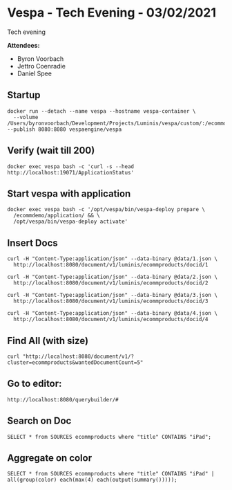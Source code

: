# Vespa - Tech Evening - 03/02/2021

Tech evening 

**Attendees:**
* Byron Voorbach
* Jettro Coenradie
* Daniel Spee

## Startup
```
docker run --detach --name vespa --hostname vespa-container \
  --volume /Users/byronvoorbach/Development/Projects/Luminis/vespa/custom/:/ecommdemo --publish 8080:8080 vespaengine/vespa
  ```

## Verify (wait till 200)

```
docker exec vespa bash -c 'curl -s --head http://localhost:19071/ApplicationStatus'
```

## Start vespa with application

```
docker exec vespa bash -c '/opt/vespa/bin/vespa-deploy prepare \
  /ecommdemo/application/ && \
  /opt/vespa/bin/vespa-deploy activate'
```

## Insert Docs
```
curl -H "Content-Type:application/json" --data-binary @data/1.json \
  http://localhost:8080/document/v1/luminis/ecommproducts/docid/1
```
```
curl -H "Content-Type:application/json" --data-binary @data/2.json \
  http://localhost:8080/document/v1/luminis/ecommproducts/docid/2
```
```
curl -H "Content-Type:application/json" --data-binary @data/3.json \
  http://localhost:8080/document/v1/luminis/ecommproducts/docid/3
```
```
curl -H "Content-Type:application/json" --data-binary @data/4.json \
  http://localhost:8080/document/v1/luminis/ecommproducts/docid/4
```

## Find All (with size)
```
curl "http://localhost:8080/document/v1/?cluster=ecommproducts&wantedDocumentCount=5"
```

## Go to editor:

```
http://localhost:8080/querybuilder/#
```

## Search on Doc
```
SELECT * from SOURCES ecommproducts where "title" CONTAINS "iPad";
```

## Aggregate on color
```
SELECT * from SOURCES ecommproducts where "title" CONTAINS "iPad" | 
all(group(color) each(max(4) each(output(summary()))));
```

